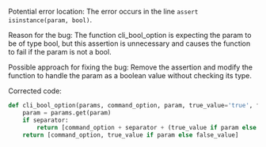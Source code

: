 Potential error location: The error occurs in the line `assert isinstance(param, bool)`.

Reason for the bug: The function cli_bool_option is expecting the param to be of type bool, but this assertion is unnecessary and causes the function to fail if the param is not a bool.

Possible approach for fixing the bug: Remove the assertion and modify the function to handle the param as a boolean value without checking its type.

Corrected code:
```python
def cli_bool_option(params, command_option, param, true_value='true', false_value='false', separator=None):
    param = params.get(param)
    if separator:
        return [command_option + separator + (true_value if param else false_value)]
    return [command_option, true_value if param else false_value]
```